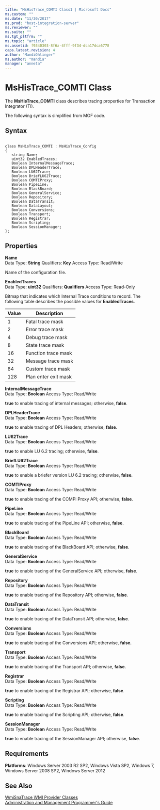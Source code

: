 ```yaml
---
title: "MsHisTrace_COMTI Class1 | Microsoft Docs"
ms.custom: ""
ms.date: "11/30/2017"
ms.prod: "host-integration-server"
ms.reviewer: ""
ms.suite: ""
ms.tgt_pltfrm: ""
ms.topic: "article"
ms.assetid: f9340303-8f6a-4fff-9f34-dca17dca6778
caps.latest.revision: 4
author: "MandiOhlinger"
ms.author: "mandia"
manager: "anneta"
---
```

# MsHisTrace_COMTI Class
The **MsHisTrace_COMTI** class describes tracing properties for Transaction Integrator (TI).  
  
 The following syntax is simplified from MOF code.  
  
## Syntax  
  
```  
  
class MsHisTrace_COMTI : MsHisTrace_Config  
{  
   string Name;  
   uint32 EnabledTraces;  
   Boolean InternalMessageTrace;  
   Boolean DPLHeaderTrace;  
   Boolean LU62Trace;  
   Boolean BriefLU62Trace;  
   Boolean COMTIProxy;  
   Boolean PipeLine;  
   Boolean BlackBoard;  
   Boolean GeneralService;  
   Boolean Repository;  
   Boolean DataTransit;  
   Boolean DataLayout;  
   Boolean Conversions;  
   Boolean Transport;  
   Boolean Registrar;  
   Boolean Scripting;  
   Boolean SessionManager;  
};  
```  
  
## Properties  
 **Name**  
 Data Type: **String** Qualifiers: **Key** Access Type: Read/Write  
  
 Name of the configuration file.  
  
 **EnabledTraces**  
 Data Type: **uint32** Qualifiers: **Qualifiers** Access Type: Read-Only  
  
 Bitmap that indicates which Internal Trace conditions to record. The following table describes the possible values for **EnabledTraces**.  
  
|Value|Description|  
|-----------|-----------------|  
|1|Fatal trace mask|  
|2|Error trace mask|  
|4|Debug trace mask|  
|8|State trace mask|  
|16|Function trace mask|  
|32|Message trace mask|  
|64|Custom trace mask|  
|128|Plan enter exit mask|  
  
 **InternalMessageTrace**  
 Data Type: **Boolean** Access Type: Read/Write  
  
 **true** to enable tracing of internal messages; otherwise, **false**.  
  
 **DPLHeaderTrace**  
 Data Type: **Boolean** Access Type: Read/Write  
  
 **true** to enable tracing of DPL Headers; otherwise, **false**.  
  
 **LU62Trace**  
 Data Type: **Boolean** Access Type: Read/Write  
  
 **true** to enable LU 6.2 tracing; otherwise, **false**.  
  
 **BriefLU62Trace**  
 Data Type: **Boolean** Access Type: Read/Write  
  
 **true** to enable a briefer version LU 6.2 tracing; otherwise, **false**.  
  
 **COMTIProxy**  
 Data Type: **Boolean** Access Type: Read/Write  
  
 **true** to enable tracing of the COMPI Proxy API; otherwise, **false**.  
  
 **PipeLine**  
 Data Type: **Boolean** Access Type: Read/Write  
  
 **true** to enable tracing of the PipeLine API; otherwise, **false**.  
  
 **BlackBoard**  
 Data Type: **Boolean** Access Type: Read/Write  
  
 **true** to enable tracing of the BlackBoard API; otherwise, **false**.  
  
 **GeneralService**  
 Data Type: **Boolean** Access Type: Read/Write  
  
 **true** to enable tracing of the GeneralService API; otherwise, **false**.  
  
 **Repository**  
 Data Type: **Boolean** Access Type: Read/Write  
  
 **true** to enable tracing of the Repository API; otherwise, **false**.  
  
 **DataTransit**  
 Data Type: **Boolean** Access Type: Read/Write  
  
 **true** to enable tracing of the DataTransit API; otherwise, **false**.  
  
 **Conversions**  
 Data Type: **Boolean** Access Type: Read/Write  
  
 **true** to enable tracing of the Conversions API; otherwise, **false**.  
  
 **Transport**  
 Data Type: **Boolean** Access Type: Read/Write  
  
 **true** to enable tracing of the Transport API; otherwise, **false**.  
  
 **Registrar**  
 Data Type: **Boolean** Access Type: Read/Write  
  
 **true** to enable tracing of the Registrar API; otherwise, **false**.  
  
 **Scripting**  
 Data Type: **Boolean** Access Type: Read/Write  
  
 **true** to enable tracing of the Scripting API; otherwise, **false**.  
  
 **SessionManager**  
 Data Type: **Boolean** Access Type: Read/Write  
  
 **true** to enable tracing of the SessionManager API; otherwise, **false**.  
  
## Requirements  
 **Platforms**: Windows Server 2003 R2 SP2, Windows Vista SP2, Windows 7, Windows Server 2008 SP2, Windows Server 2012  
  
## See Also  
 [WmiSnaTrace WMI Provider Classes](../core/wmisnatrace-wmi-provider-classes2.md)   
 [Administration and Management Programmer's Guide](./administration-and-management-programmer-s-guide2.md)